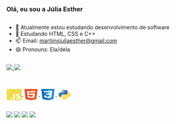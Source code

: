 ### Olá, eu sou a Júlia Esther

##

- 🔭 Atualmente estou estudando desenvolvimento de software
- 🌱 Estudando HTML, CSS e C++
- 📫 Email: martiinsjuliaesther@gmail.com
- 😄 Pronouns: Ela/dela
##
 <div>
  <a href="https://beacons.ai/jujudev.jpg">
  <img height="180em" src="https://github-readme-stats.vercel.app/api?username=jujudev-jpg&show_icons=true&theme=dark&include_all_commits=true&count_private=true"/>
  <img height="180em" src="https://github-readme-stats.vercel.app/api/top-langs/?username=jujudev-jpg&layout=compact&langs_count=16&theme=dark"/>
</div>
 
 ##
  
<div style="display: inline_block"><br>
  <img align="center" alt="Jú-Js" height="30" width="40" src="https://raw.githubusercontent.com/devicons/devicon/master/icons/javascript/javascript-plain.svg">
  <img align="center" alt="Jú-HTML" height="30" width="40" src="https://raw.githubusercontent.com/devicons/devicon/master/icons/html5/html5-original.svg">
  <img align="center" alt="Jú-CSS" height="30" width="40" src="https://raw.githubusercontent.com/devicons/devicon/master/icons/css3/css3-original.svg">
  <img align="center" alt="Jú-Python" height="30" width="40" src="https://raw.githubusercontent.com/devicons/devicon/master/icons/python/python-original.svg">
</div>
  
##  
  
<div>
  <a href="https://www.instagram.com/juremaaa__/" target="_blank"><img src="https://img.shields.io/badge/-Instagram-%23E4405F?style=for-the-badge&logo=instagram&logoColor=white" target="_blank"></a>
 	<a href="https://www.twitch.tv/jujuesther" target="_blank"><img src="https://img.shields.io/badge/Twitch-9146FF?style=for-the-badge&logo=twitch&logoColor=white" target="_blank"></a>
  <a href = "malito:martiinsjuliaesther@gmail.com"><img src="https://img.shields.io/badge/-Gmail-%23333?style=for-the-badge&logo=gmail&logoColor=white" target="_blank"></a>
  <a href="https://www.linkedin.com/in/julia-esther-m/" target="_blank"><img src="https://img.shields.io/badge/-LinkedIn-%230077B5?style=for-the-badge&logo=linkedin&logoColor=white" target="_blank"></a>   
</div>
  
